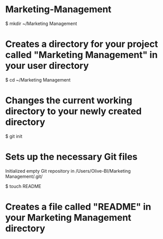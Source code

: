 Marketing-Management
====================
$ mkdir ~/Marketing Management
# Creates a directory for your project called "Marketing Management" in your user directory

$ cd ~/Marketing Management
# Changes the current working directory to your newly created directory


$ git init
# Sets up the necessary Git files
Initialized empty Git repository in /Users/Olive-BI/Marketing Management/.git/

$ touch README
# Creates a file called "README" in your Marketing Management directory
